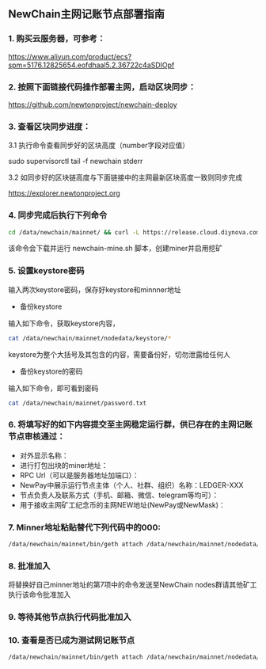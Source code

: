 ## NewChain主网记账节点部署指南

### 1. 购买云服务器，可参考：

https://www.aliyun.com/product/ecs?spm=5176.12825654.eofdhaal5.2.36722c4aSDIOpf

### 2. 按照下面链接代码操作部署主网，启动区块同步：

https://github.com/newtonproject/newchain-deploy

### 3. 查看区块同步进度：

3.1 执行命令查看同步好的区块高度（number字段对应值）

sudo supervisorctl tail -f newchain stderr

3.2 如同步好的区块链高度与下面链接中的主网最新区块高度一致则同步完成

https://explorer.newtonproject.org

### 4. 同步完成后执行下列命令

```bash
cd /data/newchain/mainnet/ && curl -L https://release.cloud.diynova.com/newton/newchain-deploy/mainnet/newchain-mine.sh -o newchain-mine.sh && chmod +x newchain-mine.sh && ./newchain-mine.sh
```

该命令会下载并运行 newchain-mine.sh 脚本，创建miner并启用挖矿

### 5. 设置keystore密码

输入两次keystore密码，保存好keystore和minnner地址

- 备份keystore

输入如下命令，获取keystore内容，

```bash
cat /data/newchain/mainnet/nodedata/keystore/*
```

keystore为整个大括号及其包含的内容，需要备份好，切勿泄露给任何人

- 备份keystore的密码

输入如下命令，即可看到密码

```bash
cat /data/newchain/mainnet/password.txt
```

### 6. 将填写好的如下内容提交至主网稳定运行群，供已存在的主网记账节点审核通过：

* 对外显示名称：
* 进行打包出块的miner地址：
* RPC Url（可以是服务器地址加端口）：
* NewPay中展示运行节点主体（个人、社群、组织）名称：LEDGER-XXX
* 节点负责人及联系方式（手机、邮箱、微信、telegram等均可）：
* 用于接收主网矿工纪念币的主网NEW地址(NewPay或NewMask)：

### 7. Minner地址粘贴替代下列代码中的000:

```bash
/data/newchain/mainnet/bin/geth attach /data/newchain/mainnet/nodedata/geth.ipc --exec 'clique.propose("000", true)'
```

### 8. 批准加入

将替换好自己minner地址的第7项中的命令发送至NewChain nodes群请其他矿工执行该命令批准加入

### 9. 等待其他节点执行代码批准加入

### 10. 查看是否已成为测试网记账节点

```bash
/data/newchain/mainnet/bin/geth attach /data/newchain/mainnet/nodedata/geth.ipc --exec 'clique.getSigners()'
```

